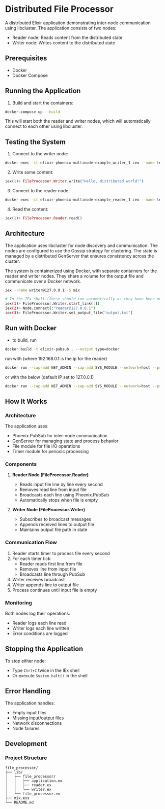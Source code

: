 # Distributed File Processor

A distributed Elixir application demonstrating inter-node communication using libcluster. The application consists of two nodes:

- Reader node: Reads content from the distributed state
- Writer node: Writes content to the distributed state

## Prerequisites

- Docker
- Docker Compose

## Running the Application

1. Build and start the containers:

```bash
docker-compose up --build
```

This will start both the reader and writer nodes, which will automatically connect to each other using libcluster.

## Testing the System

1. Connect to the writer node:

```bash
docker exec -it elixir-phoenix-multinode-example_writer_1 iex --name test@writer --cookie secret --remsh writer@writer
```

2. Write some content:

```elixir
iex(1)> FileProcessor.Writer.write("Hello, distributed world!")
```

3. Connect to the reader node:

```bash
docker exec -it elixir-phoenix-multinode-example_reader_1 iex --name test@reader --cookie secret --remsh reader@reader
```

4. Read the content:

```elixir
iex(1)> FileProcessor.Reader.read()
```

## Architecture

The application uses libcluster for node discovery and communication. The nodes are configured to use the Gossip strategy for clustering. The state is managed by a distributed GenServer that ensures consistency across the cluster.

The system is containerized using Docker, with separate containers for the reader and writer nodes. They share a volume for the output file and communicate over a Docker network.

```bash
iex --name writer@127.0.0.1 -S mix

# In the IEx shell (these should run automatically as they have been moved to file: ".iex.exs"):
iex(1)> FileProcessor.Writer.start_link([])
iex(2)> Node.connect(:"reader@127.0.0.1")
iex(3)> FileProcessor.Writer.set_output_file("output.txt")
```

## Run with Docker

- to build, run

```bash
docker build -t elixir-pubsub . --output type=docker
```

run with (where 192.168.0.1 is the ip for the reader)

```bash
docker run --cap-add NET_ADMIN --cap-add SYS_MODULE --network=host --privileged -it --rm elixir-pubsub reader@192.168.0.1 -S mix
```

or with the below (default IP set to 127.0.0.1)

```bash
docker run --cap-add NET_ADMIN --cap-add SYS_MODULE --network=host --privileged -it --rm elixir-pubsub
```

## How It Works

### Architecture

The application uses:

- Phoenix.PubSub for inter-node communication
- GenServer for managing state and process behavior
- File module for file I/O operations
- Timer module for periodic processing

### Components

1. **Reader Node (FileProcessor.Reader)**

   - Reads input file line by line every second
   - Removes read line from input file
   - Broadcasts each line using Phoenix.PubSub
   - Automatically stops when file is empty

2. **Writer Node (FileProcessor.Writer)**
   - Subscribes to broadcast messages
   - Appends received lines to output file
   - Maintains output file path in state

### Communication Flow

1. Reader starts timer to process file every second
2. For each timer tick:
   - Reader reads first line from file
   - Removes line from input file
   - Broadcasts line through PubSub
3. Writer receives broadcast
4. Writer appends line to output file
5. Process continues until input file is empty

### Monitoring

Both nodes log their operations:

- Reader logs each line read
- Writer logs each line written
- Error conditions are logged

## Stopping the Application

To stop either node:

- Type `Ctrl+C` twice in the IEx shell
- Or execute `System.halt()` in the shell

## Error Handling

The application handles:

- Empty input files
- Missing input/output files
- Network disconnections
- Node failures

## Development

### Project Structure

```
file_processor/
├── lib/
│   ├── file_processor/
│   │   ├── application.ex
│   │   ├── reader.ex
│   │   └── writer.ex
│   └── file_processor.ex
├── mix.exs
└── README.md
```
